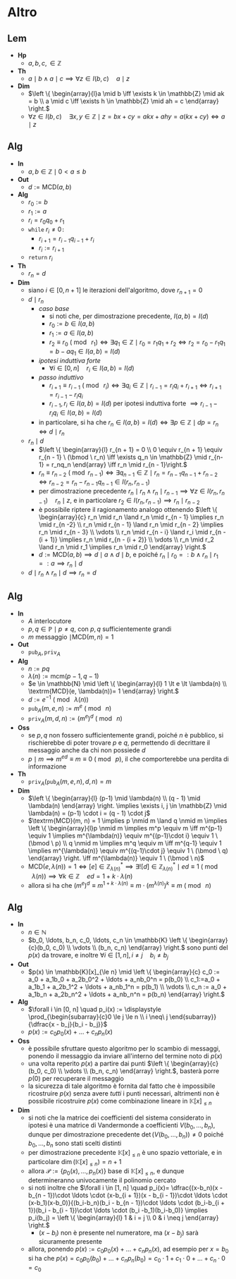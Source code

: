 # Altro

## Lem

- **Hp**
    - $a, b, c, \in \mathbb{Z}$
- **Th**
    - $a \mid b \land a \mid c \implies \forall z \in I(b, c) \quad a \mid z$
- **Dim**
    - $\left \{ \begin{array}{l}a \mid b \iff \exists k \in \mathbb{Z} \mid ak = b \\ a \mid c \iff \exists h \in \mathbb{Z} \mid ah = c \end{array} \right.$
    - $\forall z \in I(b, c) \quad \exists x, y \in \mathbb{Z} \mid z = bx + cy = akx + ahy = a(kx + cy) \iff a \mid z$

## Alg

- **In**
    - $a, b \in \mathbb{Z} \mid 0 \lt a \le b$
- **Out**
    - $d:=\textrm{MCD}(a, b)$
- **Alg**
    - $r_0:=b$
    - $r_1:=a$
    - $r_i = r_0q_0 + r_1$
    - $\texttt{while} \ r_i \neq 0 \texttt{:}$
        - $r_{i + 1} = r_{i - 1}q_{i - 1} + r_i$
        - $r_i := r_{i + 1}$
    - $\texttt{return} \ r_i$
- **Th**
    - $r_n = d$
- **Dim**
    - siano $i \in [0, n + 1]$ le iterazioni dell'algoritmo, dove $r_{n + 1} = 0$
    - $d \mid r_n$
        - _caso base_
            - si noti che, per dimostrazione precedente, $I(a, b) = I(d)$
            - $r_0:= b \in I(a,b)$
            - $r_1:=a \in I(a,b)$
            - $r_2 \equiv r_0 \ (\bmod \ r_1) \iff \exists q_1 \in \mathbb{Z} \mid r_0 = r_1q_1 + r_2 \iff r_2 = r_0 - r_1q_1 = b - aq_1 \in I(a,b) = I(d)$
        - _ipotesi induttiva forte_
            - $\forall i \in [0, n] \quad r_i \in I(a,b) = I(d)$
        - _passo induttivo_
            - $r_{i + 1} \equiv r_{i - 1} \ (\bmod \ r_i) \iff \exists q_i \in \mathbb{Z} \mid r_{i - 1} = r_iq_i + r_{i + 1} \iff r_{i + 1} = r_{i - 1} - r_iq_i$
            - $r_{i - 1}, r_i \in I(a, b) = I(d)$ per ipotesi induttiva forte $\implies r_{i - 1} - r_iq_i \in I(a, b) = I(d)$
        - in particolare, si ha che $r_n \in I(a,b) = I(d) \iff \exists p \in \mathbb{Z} \mid dp = r_n \iff d \mid r_n$
    - $r_n \mid d$
        - $\left \{ \begin{array}{l} r_{n + 1} = 0 \\  0 \equiv r_{n + 1} \equiv r_{n - 1} \ (\bmod \ r_n) \iff \exists q_n \in \mathbb{Z} \mid r_{n- 1} = r_nq_n \end{array} \iff r_n \mid r_{n - 1}\right.$
        - $r_n \equiv r_{n - 2} \ (\bmod r_{n - 1}) \iff \exists q_{n - 1} \in \mathbb{Z} \mid r_n =r_{n - 1} q_{n - 1} + r_{n - 2} \iff r_{n - 2} = r_n - r_{n - 1}q_{n - 1} \in I(r_n, r_{n - 1})$
        - per dimostrazione precedente $r_n \mid r_n \land r_n \mid r_{n - 1} \implies \forall z \in I(r_n, r_{n - 1}) \quad r_n \mid z$, e in particolare $r_2 \in I(r_n, r_{n - 1}) \implies r_n \mid r_{n-2}$
        - è possibile riptere il ragionamento analogo ottenendo $\left \{ \begin{array}{c} r_n \mid r_n \land r_n \mid r_{n - 1} \implies r_n \mid r_{n -2} \\ r_n \mid r_{n - 1} \land r_n \mid r_{n - 2} \implies r_n \mid r_{n - 3} \\ \vdots \\ r_n \mid r_{n - i} \land r_i \mid r_{n - (i + 1)} \implies r_n \mid r_{n - (i + 2)} \\ \vdots \\ r_n \mid r_2 \land r_n \mid r_1 \implies r_n \mid r_0 \end{array} \right.$
        - $d := \textrm{MCD}(a,b) \implies d \mid a \land d \mid b$, e poiché $r_n \mid r_0 =: b \land r_n \mid r_1 =: a \implies r_n \mid d$
    - $d \mid r_n \land r_n \mid d \implies r_n = d$

## Alg

- **In**
    - $A$ interlocutore
    - $p, q \in \mathbb{P} \mid p \neq q$, con $p, q$ sufficientemente grandi
    - $m$ messaggio $\mid \textrm{MCD}(m, n) = 1$
- **Out**
    - $\texttt{pub}_A, \texttt{priv}_A$
- **Alg**
    - $n := pq$
    - $\lambda(n) := \textrm{mcm}(p-1, q-1)$
    - $e \in \mathbb{N} \mid \left \{ \begin{array}{l} 1 \lt e \lt \lambda(n) \\ \textrm{MCD}(e, \lambda(n))= 1 \end{array} \right.$
    - $d:= e^{-1} \ (\bmod \ \lambda(n))$
    - $\texttt{pub}_A(m, e, n) := m^e \ (\bmod \ n)$
    - $\texttt{priv}_A(m, d, n) := (m^e)^d \ (\bmod \ n)$
- **Oss**
    - se $p,q$ non fossero sufficientemente grandi, poiché $n$ è pubblico, si rischierebbe di poter trovare $p$ e $q$, permettendo di decrittare il messaggio anche da chi non possiede $d$
    - $p \mid m \implies m^{ed} \equiv m \equiv 0 \ (\bmod \ p)$, il che comporterebbe una perdita di informazione
- **Th**
    - $\texttt{priv}_A(\texttt{pub}_A(m, e, n), d, n) = m$
- **Dim**
    - $\left \{ \begin{array}{l} (p-1) \mid \lambda(n) \\ (q - 1) \mid \lambda(n) \end{array} \right. \implies \exists i, j \in \mathbb{Z} \mid \lambda(n) = (p-1) \cdot i  = (q - 1) \cdot j$
    - $\textrm{MCD}(m, n) = 1 \implies p \nmid m \land q \nmid m \implies \left \{ \begin{array}{l}p \nmid m \implies m^p \equiv m \iff m^{p-1} \equiv 1  \implies m^{\lambda(n)} \equiv m^{(p-1)\cdot i} \equiv 1 \ (\bmod \ p) \\ q \nmid m \implies m^q \equiv m \iff m^{q-1} \equiv 1 \implies m^{\lambda(n)} \equiv m^{(q-1)\cdot j} \equiv 1 \ (\bmod \ q) \end{array} \right. \iff m^{\lambda(n)} \equiv 1 \ (\bmod \ n)$
    - $\textrm{MCD}(e, \lambda(n)) = 1 \iff [e] \in \mathbb{Z}^*_{\lambda(n)} \implies \exists ! [d] \in \mathbb{Z}^*_{\lambda(n)} \mid ed \equiv 1 \ (\bmod \ \lambda(n)) \implies \forall k \in \mathbb{Z} \quad ed = 1 + k \cdot\lambda(n)$
    - allora si ha che $(m^e)^d \equiv m^{1 + k \cdot \lambda(n)} \equiv m \cdot (m^{\lambda(n)})^k \equiv m \ (\bmod \ n)$

## Alg

- **In**
    - $n \in \mathbb{N}$
    - $b_0, \ldots, b_n, c_0, \ldots, c_n \in \mathbb{K} \left \{ \begin{array}{c}(b_0, c_0) \\ \vdots \\ (b_n, c_n) \end{array} \right.$ sono punti del $p(x)$ da trovare, e inoltre $\forall i \in [1, n], i \neq j \quad b_i \neq b_j$
- **Out**
    - $p(x) \in \mathbb{K}[x]_{\le n} \mid \left \{ \begin{array}{c} c_0 := a_0 + a_1b_0 + a_2b_0^2 + \ldots + a_nb_0^n = p(b_0) \\ c_1:=a_0 + a_1b_1 + a_2b_1^2 + \ldots + a_nb_1^n = p(b_1) \\ \vdots \\ c_n := a_0 + a_1b_n + a_2b_n^2 + \ldots + a_nb_n^n = p(b_n) \end{array} \right.$
- **Alg**
    - $\forall i \in [0, n] \quad p_i(x) := \displaystyle \prod_{\begin{subarray}{c}0 \le  j \le n \\ i \neq\ j \end{subarray}}{\dfrac{x - b_j}{b_i - b_j}}$
    - $p(x) := c_0p_0(x) + \ldots + c_n p_n(x)$
- **Oss**
    - è possibile sfruttare questo algoritmo per lo scambio di messaggi, ponendo il messaggio da inviare all'interno del termine noto di $p(x)$
    - una volta reperito $p(x)$ a partire dai punti $\left \{ \begin{array}{c}(b_0, c_0) \\ \vdots \\ (b_n, c_n) \end{array} \right.$, basterà porre $p(0)$ per recuperare il messaggio
    - la sicurezza di tale algoritmo è fornita dal fatto che è impossibile ricostruire $p(x)$ senza avere _tutti_ i punti necessari, altrimenti non è possibile ricostruire $p(x)$ come combinazione lineare in $\mathbb{K}[x]_{\le n}$
- **Dim**
    - si noti che la matrice dei coefficienti del sistema considerato in ipotesi è una matrice di Vandermonde a coefficienti $V(b_0, \ldots, b_n)$, dunque per dimostrazione precedente $\det(V(b_0, \ldots, b_n)) \neq 0$ poiché $b_0, \ldots, b_n$ sono stati scelti distinti
    - per dimostrazione precedente $\mathbb{K}[x]_{\le n}$ è uno spazio vettoriale, e in particolare $\dim(\mathbb{K}[x]_{\le n}) = n + 1$
    - allora $\mathcal{P} :=\{p_0(x), \ldots, p_n(x)\}$ base di $\mathbb{K}[x]_{\le n}$, e dunque determineranno univocamente il polinomio cercato
    - si noti inoltre che $\forall i \in [1, n] \quad p_i(x)= \dfrac{(x-b_n)(x - b_{n - 1})\cdot \ldots \cdot (x-b_{i + 1})(x - b_{i - 1})\cdot \ldots \cdot (x-b_1)(x-b_0)}{(b_i-b_n)(b_i - b_{n - 1})\cdot \ldots \cdot (b_i-b_{i + 1})(b_i - b_{i - 1})\cdot \ldots \cdot (b_i -b_1)(b_i-b_0)} \implies p_i(b_j) = \left \{ \begin{array}{l} 1 & i = j \\ 0 & i \neq j \end{array} \right.$
        - $(x - b_i)$ non è presente nel numeratore, ma $(x - b_j)$ sarà sicuramente presente
    - allora, ponendo $p(x) := c_0 p_0(x) + \ldots + c_np_n(x)$, ad esempio per $x = b_0$ si ha che $p(x) = c_0 p_0(b_0) + \ldots + c_np_n(b_0) = c_0 \cdot 1 + c_1 \cdot 0 + \ldots + c_n \cdot 0 = c_0$


